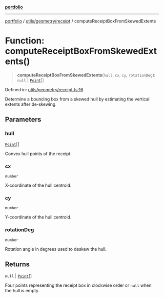 [**portfolio**](../../../../README.md)

***

[portfolio](../../../../modules.md) / [utils/geometry/receipt](../README.md) / computeReceiptBoxFromSkewedExtents

# Function: computeReceiptBoxFromSkewedExtents()

> **computeReceiptBoxFromSkewedExtents**(`hull`, `cx`, `cy`, `rotationDeg`): `null` \| [`Point`](../../basic/interfaces/Point.md)[]

Defined in: [utils/geometry/receipt.ts:16](https://github.com/tnorlund/Portfolio/blob/7314670b2422accd60974506315ff3144622d60f/portfolio/utils/geometry/receipt.ts#L16)

Determine a bounding box from a skewed hull by estimating the
vertical extents after de-skewing.

## Parameters

### hull

[`Point`](../../basic/interfaces/Point.md)[]

Convex hull points of the receipt.

### cx

`number`

X‑coordinate of the hull centroid.

### cy

`number`

Y‑coordinate of the hull centroid.

### rotationDeg

`number`

Rotation angle in degrees used to deskew
the hull.

## Returns

`null` \| [`Point`](../../basic/interfaces/Point.md)[]

Four points representing the receipt box in clockwise
order or `null` when the hull is empty.

